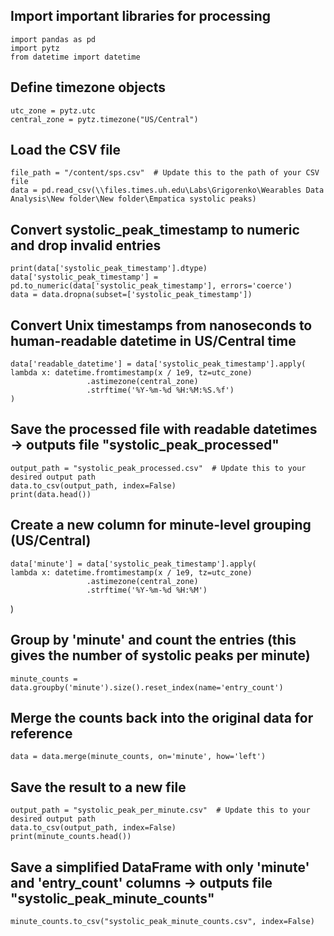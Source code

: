 ## Import important libraries for processing 
    import pandas as pd
    import pytz
    from datetime import datetime

## Define timezone objects
    utc_zone = pytz.utc
    central_zone = pytz.timezone("US/Central")

## Load the CSV file
    file_path = "/content/sps.csv"  # Update this to the path of your CSV file
    data = pd.read_csv(\\files.times.uh.edu\Labs\Grigorenko\Wearables Data Analysis\New folder\New folder\Empatica systolic peaks)

## Convert systolic_peak_timestamp to numeric and drop invalid entries
    print(data['systolic_peak_timestamp'].dtype)
    data['systolic_peak_timestamp'] = pd.to_numeric(data['systolic_peak_timestamp'], errors='coerce')
    data = data.dropna(subset=['systolic_peak_timestamp'])

## Convert Unix timestamps from nanoseconds to human-readable datetime in US/Central time
    data['readable_datetime'] = data['systolic_peak_timestamp'].apply(
    lambda x: datetime.fromtimestamp(x / 1e9, tz=utc_zone)
                     .astimezone(central_zone)
                     .strftime('%Y-%m-%d %H:%M:%S.%f')
    )

## Save the processed file with readable datetimes -> outputs file "systolic_peak_processed"
    output_path = "systolic_peak_processed.csv"  # Update this to your desired output path
    data.to_csv(output_path, index=False)
    print(data.head())

## Create a new column for minute-level grouping (US/Central)
    data['minute'] = data['systolic_peak_timestamp'].apply(
    lambda x: datetime.fromtimestamp(x / 1e9, tz=utc_zone)
                     .astimezone(central_zone)
                     .strftime('%Y-%m-%d %H:%M')
  )

## Group by 'minute' and count the entries (this gives the number of systolic peaks per minute)
    minute_counts = data.groupby('minute').size().reset_index(name='entry_count')

## Merge the counts back into the original data for reference
    data = data.merge(minute_counts, on='minute', how='left')

## Save the result to a new file
    output_path = "systolic_peak_per_minute.csv"  # Update this to your desired output path
    data.to_csv(output_path, index=False)
    print(minute_counts.head())

## Save a simplified DataFrame with only 'minute' and 'entry_count' columns -> outputs file "systolic_peak_minute_counts"
    minute_counts.to_csv("systolic_peak_minute_counts.csv", index=False)
